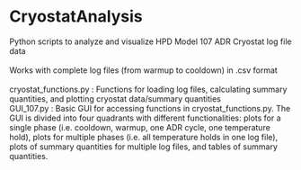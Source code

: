 # CryostatAnalysis
Python scripts to analyze and visualize HPD Model 107 ADR Cryostat log file data <br/>
<br/>
Works with complete log files (from warmup to cooldown) in .csv format <br/>
<br/>
cryostat_functions.py : Functions for loading log files, calculating summary quantities, and plotting cryostat data/summary quantities <br/>
GUI_107.py : Basic GUI for accessing functions in cryostat_functions.py. The GUI is divided into four quadrants with different functionalities: plots for a single phase (i.e. cooldown, warmup, one ADR cycle, one temperature hold), plots for multiple phases (i.e. all temperature holds in one log file), plots of summary quantities for multiple log files, and tables of summary quantities.
